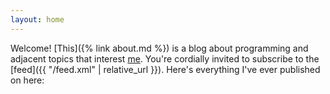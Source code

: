 ```yaml
---
layout: home
---
```


Welcome! [This]({% link about.md %}) is a blog about programming and adjacent topics that interest [me](https://noahdoersing.com). You're cordially invited to subscribe to the [feed]({{ "/feed.xml" | relative_url }}). Here's everything I've ever published on here:

